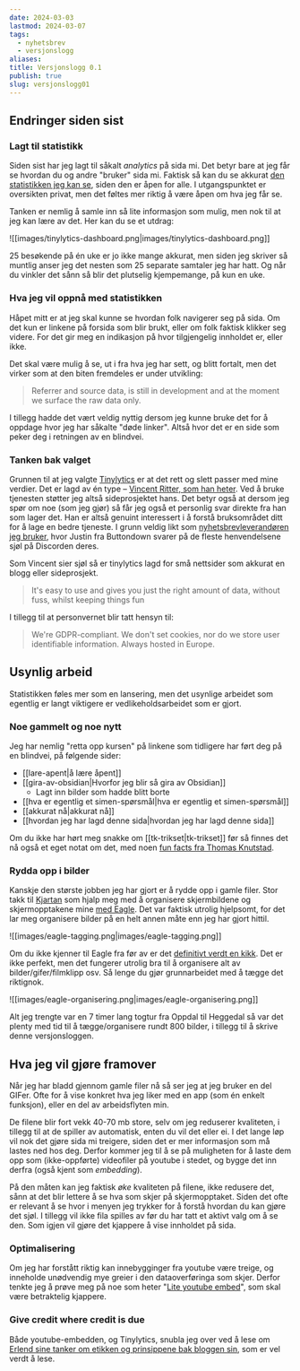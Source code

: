 ```yaml
---
date: 2024-03-03
lastmod: 2024-03-07
tags:
  - nyhetsbrev
  - versjonslogg
aliases: 
title: Versjonslogg 0.1
publish: true
slug: versjonslogg01
---
```


## Endringer siden sist

### Lagt til statistikk

Siden sist har jeg lagt til såkalt *analytics* på sida mi. Det betyr bare at jeg får se hvordan du og andre "bruker" sida mi. Faktisk så kan du se akkurat [den statistikken jeg kan se](https://tinylytics.app/public/CKdyz_jrTvmQLVm2ZY7e), siden den er åpen for alle. I utgangspunktet er oversikten privat, men det føltes mer riktig å være åpen om hva jeg får se.

Tanken er nemlig å samle inn så lite informasjon som mulig, men nok til at jeg kan lære av det. Her kan du se et utdrag:

![[images/tinylytics-dashboard.png|images/tinylytics-dashboard.png]]

25 besøkende på én uke er jo ikke mange akkurat, men siden jeg skriver så muntlig anser jeg det nesten som 25 separate samtaler jeg har hatt. Og når du vinkler det sånn så blir det plutselig kjempemange, på kun en uke.

### Hva jeg vil oppnå med statistikken

Håpet mitt er at jeg skal kunne se hvordan folk navigerer seg på sida. Om det kun er linkene på forsida som blir brukt, eller om folk faktisk klikker seg videre. For det gir meg en indikasjon på hvor tilgjengelig innholdet er, eller ikke.

Det skal være mulig å se, ut i fra hva jeg har sett, og blitt fortalt, men det virker som at den biten fremdeles er under utvikling:

> Referrer and source data, is still in development and at the moment we surface the raw data only.

I tillegg hadde det vært veldig nyttig dersom jeg kunne bruke det for å oppdage hvor jeg har såkalte "døde linker". Altså hvor det er en side som peker deg i retningen av en blindvei.

### Tanken bak valget

Grunnen til at jeg valgte [Tinylytics](https://tinylytics.app/home) er at det rett og slett passer med mine verdier. Det er lagd av én type – [Vincent Ritter, som han heter](https://vincentritter.com/projects/tinylytics). Ved å bruke tjenesten støtter jeg altså sideprosjektet hans. Det betyr også at dersom jeg spør om noe (som jeg gjør) så får jeg også et personlig svar direkte fra han som lager det. Han er altså genuint interessert i å forstå bruksområdet ditt for å lage en bedre tjeneste. I grunn veldig likt som [nyhetsbrevleverandøren jeg bruker](https://buttondown.email/), hvor Justin fra Buttondown svarer på de fleste henvendelsene sjøl på Discorden deres.

Som Vincent sier sjøl så er tinylytics lagd for små nettsider som akkurat en blogg eller sideprosjekt.

> It's easy to use and gives you just the right amount of data, without fuss, whilst keeping things fun

I tillegg til at personvernet blir tatt hensyn til:

> We're GDPR-compliant. We don't set cookies, nor do we store user identifiable information. Always hosted in Europe.

## Usynlig arbeid

Statistikken føles mer som en lansering, men det usynlige arbeidet som egentlig er langt viktigere er vedlikeholdsarbeidet som er gjort.

### Noe gammelt og noe nytt

Jeg har nemlig "retta opp kursen" på linkene som tidligere har ført deg på en blindvei, på følgende sider:
- [[lare-apent|å lære åpent]]
- [[gira-av-obsidian|Hvorfor jeg blir så gira av Obsidian]]
	- Lagt inn bilder som hadde blitt borte
- [[hva er egentlig et simen-spørsmål|hva er egentlig et simen-spørsmål]]
- [[akkurat nå|akkurat nå]]
- [[hvordan jeg har lagd denne sida|hvordan jeg har lagd denne sida]]

Om du ikke har hørt meg snakke om [[tk-trikset|tk-trikset]] før så finnes det nå også et eget notat om det, med noen [fun facts fra Thomas Knutstad](https://www.linkedin.com/in/thomasknutstad/).

### Rydda opp i bilder

Kanskje den største jobben jeg har gjort er å rydde opp i gamle filer. Stor takk til [Kjartan](https://www.dovenpels.no/) som hjalp meg med å organisere skjermbildene og skjermopptakene mine [med Eagle](https://eagle.cool/). Det var faktisk utrolig hjelpsomt, for det lar meg organisere bilder på en helt annen måte enn jeg har gjort hittil.

![[images/eagle-tagging.png|images/eagle-tagging.png]]

Om du ikke kjenner til Eagle fra før av er det [definitivt verdt en kikk](https://www.youtube.com/watch?v=z9jxhN7dV-U&pp=ygUJZWFnbGUgYXBw). Det er ikke perfekt, men det fungerer utrolig bra til å organisere alt av bilder/gifer/filmklipp osv. Så lenge du gjør grunnarbeidet med å tægge det riktignok.

![[images/eagle-organisering.png|images/eagle-organisering.png]]

Alt jeg trengte var en 7 timer lang togtur fra Oppdal til Heggedal så var det plenty med tid til å tægge/organisere rundt 800 bilder, i tillegg til å skrive denne versjonsloggen.

## Hva jeg vil gjøre framover

Når jeg har bladd gjennom gamle filer nå så ser jeg at jeg bruker en del GIFer. Ofte for å vise konkret hva jeg liker med en app (som én enkelt funksjon), eller en del av arbeidsflyten min.

De filene blir fort vekk 40-70 mb store, selv om jeg reduserer kvaliteten, i tillegg til at de spiller av automatisk, enten du vil det eller ei. I det lange løp vil nok det gjøre sida mi treigere, siden det er mer informasjon som må lastes ned hos deg. Derfor kommer jeg til å se på muligheten for å laste dem opp som (ikke-oppførte) videofiler på youtube i stedet, og bygge det inn derfra (også kjent som *embedding*).

På den måten kan jeg faktisk *øke* kvaliteten på filene, ikke redusere det, sånn at det blir lettere å se hva som skjer på skjermopptaket. Siden det ofte er relevant å se hvor i menyen jeg trykker for å forstå hvordan du kan gjøre det sjøl. I tillegg vil ikke fila spilles av før du har tatt et aktivt valg om å se den. Som igjen vil gjøre det kjappere å vise innholdet på sida.

### Optimalisering

Om jeg har forstått riktig kan innebygginger fra youtube være treige, og inneholde unødvendig mye greier i den dataoverføringa som skjer. Derfor tenkte jeg å prøve meg på noe som heter "[Lite youtube embed](https://github.com/paulirish/lite-youtube-embed)", som skal være betraktelig kjappere.

### Give credit where credit is due

Både youtube-embedden, og Tinylytics, snubla jeg over ved å lese om [Erlend sine tanker om etikken og prinsippene bak bloggen sin](https://havn.blog/2024/02/20/the-ethics-and.html), som er vel verdt å lese.
